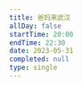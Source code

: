 ```yaml
---
title: 爸妈来武汉
allDay: false
startTime: 20:00
endTime: 22:30
date: 2023-05-31
completed: null
type: single
---
```

